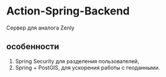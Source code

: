 # Action-Spring-Backend
Сервер для аналога Zenly
## особенности
1. Spring Security для разделения пользователей,
2. Spring + PostGIS, для ускорения работы с геоданными.
